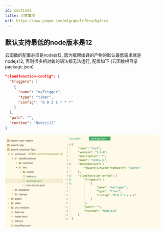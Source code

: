 ```yaml
---
id: cautions
title: 注意事项
url: https://www.yuque.com/mlgrgm/lrf0ra/kgfccz
---
```


<a name="wm1C7"></a>

## 默认支持最低的node版本是12

云函数的配置必须是nodejs12, 因为框架编译的产物的默认最低需求就是nodejs12, 否则很多相对新的语法都无法运行, 配置如下 (云函数根目录package.json)

```json
"cloudfunction-config": {
  "triggers": [
    {
      "name": "myTrigger",
      "type": "timer",
      "config": "0 0 2 1 * * *"
    }
  ],
  "path": "",
  "runtime": "Nodejs12"
}
```

![image.png](../assets/kgfccz/1655979380735-cae4543f-bf42-494c-9eef-0756712df305.png)
